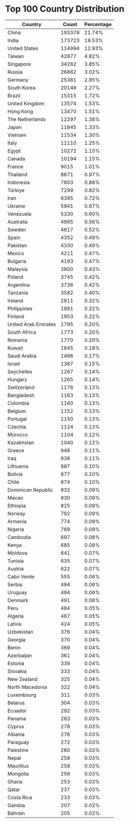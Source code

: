 # Top 100 Country Distribution
| Country | Count | Percentage |
|----|----|----|
| China | 193378 | 21.74% |
| India | 173723 | 19.53% |
| United States | 114994 | 12.93% |
| Taiwan | 42877 | 4.82% |
| Singapore | 34282 | 3.85% |
| Russia | 26862 | 3.02% |
| Germany | 25381 | 2.85% |
| South Korea | 20149 | 2.27% |
| Brazil | 15315 | 1.72% |
| United Kingdom | 13574 | 1.53% |
| Hong Kong | 13470 | 1.51% |
| The Netherlands | 12297 | 1.38% |
| Japan | 11845 | 1.33% |
| Vietnam | 11534 | 1.30% |
| Italy | 11110 | 1.25% |
| Egypt | 10272 | 1.15% |
| Canada | 10194 | 1.15% |
| France | 9015 | 1.01% |
| Thailand | 8671 | 0.97% |
| Indonesia | 7803 | 0.88% |
| Türkiye | 7299 | 0.82% |
| Iran | 6395 | 0.72% |
| Ukraine | 5941 | 0.67% |
| Venezuela | 5330 | 0.60% |
| Australia | 4995 | 0.56% |
| Sweden | 4617 | 0.52% |
| Spain | 4352 | 0.49% |
| Pakistan | 4330 | 0.49% |
| Mexico | 4211 | 0.47% |
| Bulgaria | 4193 | 0.47% |
| Malaysia | 3800 | 0.43% |
| Poland | 3745 | 0.42% |
| Argentina | 3736 | 0.42% |
| Tanzania | 3582 | 0.40% |
| Ireland | 2811 | 0.32% |
| Philippines | 1991 | 0.22% |
| Finland | 1953 | 0.22% |
| United Arab Emirates | 1795 | 0.20% |
| South Africa | 1773 | 0.20% |
| Romania | 1770 | 0.20% |
| Kuwait | 1645 | 0.18% |
| Saudi Arabia | 1496 | 0.17% |
| Israel | 1367 | 0.15% |
| Seychelles | 1267 | 0.14% |
| Hungary | 1265 | 0.14% |
| Switzerland | 1176 | 0.13% |
| Bangladesh | 1163 | 0.13% |
| Colombia | 1160 | 0.13% |
| Belgium | 1152 | 0.13% |
| Portugal | 1150 | 0.13% |
| Czechia | 1124 | 0.13% |
| Morocco | 1104 | 0.12% |
| Kazakhstan | 1040 | 0.12% |
| Greece | 948 | 0.11% |
| Iraq | 938 | 0.11% |
| Lithuania | 887 | 0.10% |
| Bolivia | 877 | 0.10% |
| Chile | 874 | 0.10% |
| Dominican Republic | 832 | 0.09% |
| Macao | 830 | 0.09% |
| Ethiopia | 825 | 0.09% |
| Norway | 792 | 0.09% |
| Armenia | 774 | 0.09% |
| Nigeria | 769 | 0.09% |
| Cambodia | 697 | 0.08% |
| Kenya | 685 | 0.08% |
| Moldova | 641 | 0.07% |
| Tunisia | 635 | 0.07% |
| Austria | 622 | 0.07% |
| Cabo Verde | 555 | 0.06% |
| Serbia | 494 | 0.06% |
| Uruguay | 494 | 0.06% |
| Denmark | 491 | 0.06% |
| Peru | 484 | 0.05% |
| Algeria | 467 | 0.05% |
| Latvia | 424 | 0.05% |
| Uzbekistan | 376 | 0.04% |
| Georgia | 370 | 0.04% |
| Benin | 369 | 0.04% |
| Azerbaijan | 361 | 0.04% |
| Estonia | 339 | 0.04% |
| Slovakia | 333 | 0.04% |
| New Zealand | 325 | 0.04% |
| North Macedonia | 322 | 0.04% |
| Luxembourg | 311 | 0.03% |
| Belarus | 304 | 0.03% |
| Ecuador | 292 | 0.03% |
| Panama | 283 | 0.03% |
| Cyprus | 278 | 0.03% |
| Albania | 276 | 0.03% |
| Paraguay | 272 | 0.03% |
| Palestine | 260 | 0.03% |
| Nepal | 258 | 0.03% |
| Mauritius | 258 | 0.03% |
| Mongolia | 256 | 0.03% |
| Ghana | 253 | 0.03% |
| Qatar | 237 | 0.03% |
| Costa Rica | 233 | 0.03% |
| Gambia | 207 | 0.02% |
| Bahrain | 205 | 0.02% |
